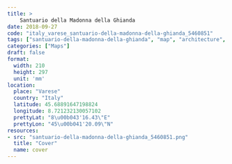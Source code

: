 ```yaml
---
title: > 
    Santuario della Madonna della Ghianda
date: 2018-09-27
code: "italy_varese_santuario-della-madonna-della-ghianda_5460851"
tags: ["santuario-della-madonna-della-ghianda", "map", "architecture", "buildings", "Varese", "Italy"]
categories: ["Maps"]
draft: false
format:
  width: 210
  height: 297
  unit: 'mm'
location:
  place: "Varese"
  country: "Italy"
  latitude: 45.68891647198824
  longitude: 8.721232130057102
  prettyLat: "8\u00b043'16.43\"E"
  prettyLon: "45\u00b041'20.09\"N"
resources:
- src: "santuario-della-madonna-della-ghianda_5460851.png"
  title: "Cover"
  name: cover
---
```

